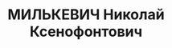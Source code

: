 ---
title: МИЛЬКЕВИЧ Николай Ксенофонтович
description: "народився 09.04.1894, в м.Суми, українець, освіта нижча.. \n  Проживав\
  \ м.Херсон, вул. Старостіна, 3/9. \n  Заарештований 28.07.1937 року. Звинувачення:\
  \ участь у контрреволюційній терористичній організації. \n  Верховним судом СРСР\
  \ 08.12.1937 засуджений до найвищої міри покарання - розстрілу з конфіскацією майна.\
  \ \n  Реабілітований 15.02.1958 Верховним судом СРСР."
---